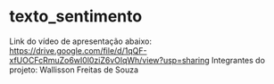 # texto_sentimento
Link do vídeo de apresentação abaixo:
https://drive.google.com/file/d/1qQF-xfUOCFcRmuZo6wI0l0ziZ6vOlqWh/view?usp=sharing
Integrantes do projeto: Wallisson Freitas de Souza

